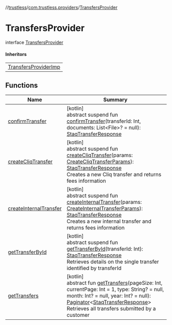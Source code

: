 //[trustless](../../../index.md)/[com.trustless.providers](../index.md)/[TransfersProvider](index.md)

# TransfersProvider

interface [TransfersProvider](index.md)

#### Inheritors

| |
|---|
| [TransfersProviderImp](../../com.trustless.providers.implementations/-transfers-provider-imp/index.md) |

## Functions

| Name | Summary |
|---|---|
| [confirmTransfer](confirm-transfer.md) | [kotlin]<br>abstract suspend fun [confirmTransfer](confirm-transfer.md)(transferId: Int, documents: List&lt;File&gt;? = null): [StaqTransferResponse](../../com.trustless.requests.transfers/-staq-transfer-response/index.md) |
| [createCliqTransfer](create-cliq-transfer.md) | [kotlin]<br>abstract suspend fun [createCliqTransfer](create-cliq-transfer.md)(params: [CreateCliqTransferParams](../../com.trustless.requests.transfers/-create-cliq-transfer-params/index.md)): [StaqTransferResponse](../../com.trustless.requests.transfers/-staq-transfer-response/index.md)<br>Creates a new Cliq transfer and returns fees information |
| [createInternalTransfer](create-internal-transfer.md) | [kotlin]<br>abstract suspend fun [createInternalTransfer](create-internal-transfer.md)(params: [CreateInternalTransferParams](../../com.trustless.requests.transfers/-create-internal-transfer-params/index.md)): [StaqTransferResponse](../../com.trustless.requests.transfers/-staq-transfer-response/index.md)<br>Creates a new internal transfer and returns fees information |
| [getTransferById](get-transfer-by-id.md) | [kotlin]<br>abstract suspend fun [getTransferById](get-transfer-by-id.md)(transferId: Int): [StaqTransferResponse](../../com.trustless.requests.transfers/-staq-transfer-response/index.md)<br>Retrieves details on the single transfer identified by transferId |
| [getTransfers](get-transfers.md) | [kotlin]<br>abstract fun [getTransfers](get-transfers.md)(pageSize: Int, currentPage: Int = 1, type: String? = null, month: Int? = null, year: Int? = null): [Paginator](../../com.trustless.paginator/-paginator/index.md)&lt;[StaqTransferResponse](../../com.trustless.requests.transfers/-staq-transfer-response/index.md)&gt;<br>Retrieves all transfers submitted by a customer |

